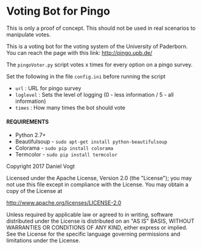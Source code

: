 # Voting Bot for Pingo
This is only a proof of concept. This should not be used in real scenarios to manipulate votes.

This is a voting bot for the voting system of the University of Paderborn. 
You can reach the page with this link: http://pingo.upb.de/


The `pingoVoter.py` script votes x times for every option on a pingo survey.
  
Set the following in the file `config.ini` before running the script

- `url` : URL for pingo survey
- `loglevel` : Sets the level of logging (0 - less information / 5 - all information)
- `times` : How many times the bot should vote


#### REQUIREMENTS

- Python 2.7+
- Beautifulsoup - `sudo apt-get install python-beautifulsoup`
- Colorama - `sudo pip install colorama`
- Termcolor - `sudo pip install termcolor`


Copyright 2017 Daniel Vogt

Licensed under the Apache License, Version 2.0 (the "License"); you may not use this file except in compliance with the License. You may obtain a copy of the License at

   http://www.apache.org/licenses/LICENSE-2.0

Unless required by applicable law or agreed to in writing, software distributed under the License is distributed on an "AS IS" BASIS, WITHOUT WARRANTIES OR CONDITIONS OF ANY KIND, either express or implied. See the License for the specific language governing permissions and limitations under the License.
